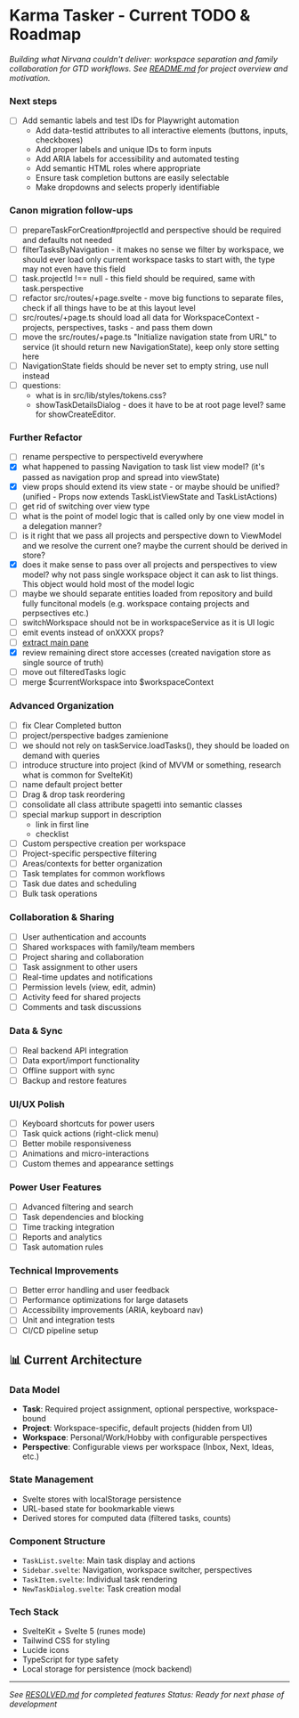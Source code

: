 # Karma Tasker - Current TODO & Roadmap

*Building what Nirvana couldn't deliver: workspace separation and family collaboration for GTD workflows.*
*See [README.md](./README.md) for project overview and motivation.*

### Next steps
- [ ] Add semantic labels and test IDs for Playwright automation
  - Add data-testid attributes to all interactive elements (buttons, inputs, checkboxes)
  - Add proper labels and unique IDs to form inputs
  - Add ARIA labels for accessibility and automated testing
  - Add semantic HTML roles where appropriate
  - Ensure task completion buttons are easily selectable
  - Make dropdowns and selects properly identifiable

### Canon migration follow-ups
- [ ] prepareTaskForCreation#projectId and perspective should be required and defaults not needed
- [ ] filterTasksByNavigation - it makes no sense we filter by workspace, we should ever load only current workspace tasks to start with, the type may not even have this field
- [ ] task.projectId !== null - this field should be required, same with task.perspective
- [ ] refactor src/routes/+page.svelte - move big functions to separate files, check if all things have to be at this layout level
- [ ] src/routes/+page.ts should load all data for WorkspaceContext - projects, perspectives, tasks - and pass them down
- [ ] move the src/routes/+page.ts "Initialize navigation state from URL" to service (it should return new NavigationState), keep only store setting here
- [ ] NavigationState fields should be never set to empty string, use null instead
- [ ] questions:
  - what is in src/lib/styles/tokens.css?
  - showTaskDetailsDialog - does it have to be at root page level? same for showCreateEditor.

### Further Refactor
- [ ] rename perspective to perspectiveId everywhere
- [x] what happened to passing Navigation to task list view model? (it's passed as navigation prop and spread into viewState)
- [x] view props should extend its view state - or maybe should be unified? (unified - Props now extends TaskListViewState and TaskListActions)
- [ ] get rid of switching over view type
- [ ] what is the point of model logic that is called only by one view model in a delegation manner?
- [ ] is it right that we pass all projects and perspective down to ViewModel and we resolve the current one? maybe the current should be derived in store?
- [x] does it make sense to pass over all projects and perspectives to view model? why not pass single workspace object it can ask to list things. This object would hold most of the model logic
- [ ] maybe we should separate entities loaded from repository and build fully funcitonal models (e.g. workspace containg projects and perpsectives etc.)
- [ ] switchWorkspace should not be in workspaceService as it is UI logic
- [ ] emit events instead of onXXXX props?
- [ ] [extract main pane](docs/action-plans/component-extraction-plan.md)
- [x] review remaining direct store accesses (created navigation store as single source of truth)
- [ ] move out filteredTasks logic
- [ ] merge $currentWorkspace into $workspaceContext

### Advanced Organization
- [ ] fix Clear Completed button
- [ ] project/perspective badges zamienione
- [ ] we should not rely on taskService.loadTasks(), they should be loaded on demand with queries
- [ ] introduce structure into project (kind of MVVM or something, research what is common for SvelteKit)
- [ ] name default project better
- [ ] Drag & drop task reordering
- [ ] consolidate all class attribute spagetti into semantic classes
- [ ] special markup support in description
  - link in first line
  - checklist
- [ ] Custom perspective creation per workspace
- [ ] Project-specific perspective filtering
- [ ] Areas/contexts for better organization
- [ ] Task templates for common workflows
- [ ] Task due dates and scheduling
- [ ] Bulk task operations

### Collaboration & Sharing
- [ ] User authentication and accounts
- [ ] Shared workspaces with family/team members
- [ ] Project sharing and collaboration
- [ ] Task assignment to other users
- [ ] Real-time updates and notifications
- [ ] Permission levels (view, edit, admin)
- [ ] Activity feed for shared projects
- [ ] Comments and task discussions

### Data & Sync
- [ ] Real backend API integration
- [ ] Data export/import functionality
- [ ] Offline support with sync
- [ ] Backup and restore features

### UI/UX Polish
- [ ] Keyboard shortcuts for power users
- [ ] Task quick actions (right-click menu)
- [ ] Better mobile responsiveness
- [ ] Animations and micro-interactions
- [ ] Custom themes and appearance settings

### Power User Features
- [ ] Advanced filtering and search
- [ ] Task dependencies and blocking
- [ ] Time tracking integration
- [ ] Reports and analytics
- [ ] Task automation rules

### Technical Improvements
- [ ] Better error handling and user feedback
- [ ] Performance optimizations for large datasets
- [ ] Accessibility improvements (ARIA, keyboard nav)
- [ ] Unit and integration tests
- [ ] CI/CD pipeline setup

## 📊 Current Architecture

### Data Model
- **Task**: Required project assignment, optional perspective, workspace-bound
- **Project**: Workspace-specific, default projects (hidden from UI)
- **Workspace**: Personal/Work/Hobby with configurable perspectives
- **Perspective**: Configurable views per workspace (Inbox, Next, Ideas, etc.)

### State Management
- Svelte stores with localStorage persistence
- URL-based state for bookmarkable views
- Derived stores for computed data (filtered tasks, counts)

### Component Structure
- `TaskList.svelte`: Main task display and actions
- `Sidebar.svelte`: Navigation, workspace switcher, perspectives
- `TaskItem.svelte`: Individual task rendering
- `NewTaskDialog.svelte`: Task creation modal

### Tech Stack
- SvelteKit + Svelte 5 (runes mode)
- Tailwind CSS for styling
- Lucide icons
- TypeScript for type safety
- Local storage for persistence (mock backend)

---

*See [RESOLVED.md](./RESOLVED.md) for completed features*
*Status: Ready for next phase of development*